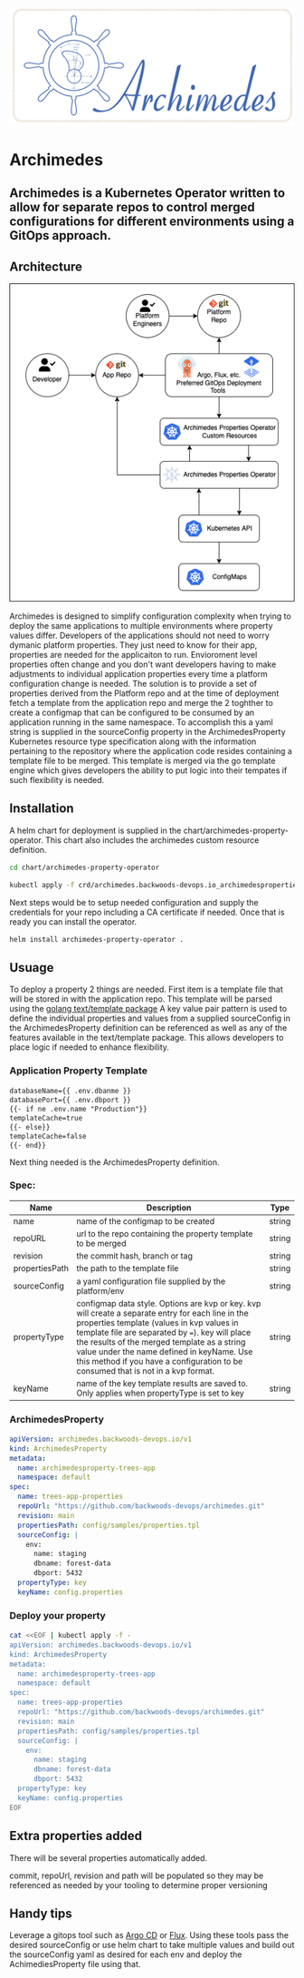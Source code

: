 ![Archimedes](./ArchimedesLogo.png)
# Archimedes 
## Archimedes is a Kubernetes Operator written to allow for separate repos to control merged configurations for different environments using a GitOps approach.

## Architecture
![Architecture](./arch.png)

Archimedes is designed to simplify configuration complexity when trying to deploy the same applications to multiple environments where property values differ.  Developers of the applications should not need to worry dymanic platform properties.  They just need to know for their app, properties are needed for the applicaiton to run.  Envioroment level properties often change and you don't want developers having to make adjustments to individual application properties every time a platform configuration change is needed.   The solution is to provide a set of properties derived from the Platform repo and at the time of deployment fetch a template from the application repo and merge the 2 toghther to create a configmap that can be configured to be consumed by an application running in the same namespace.  To accomplish this a yaml string is supplied in the sourceConfig property in the ArchimedesProperty Kubernetes resource type specification along with the information pertaining to the repository where the application code resides containing a template file to be merged.  This template is merged via the go template engine which gives developers the ability to put logic into their tempates if such flexibility is needed.
## Installation
A helm chart for deployment is supplied in the chart/archimedes-property-operator.  This chart also includes the archimedes custom resource definition.

```sh
cd chart/archimedes-property-operator
```
```sh
kubectl apply -f crd/archimedes.backwoods-devops.io_archimedesproperties.yaml
```
Next steps would be to setup needed configuration and supply the credentials for your repo including a CA certificate if needed. Once that is ready you can install the operator.
```sh
helm install archimedes-property-operator .
```
## Usuage

To deploy a property 2 things are needed.  First item is a template file that will be stored in with the application repo.  This template will be parsed using the [golang text/template package](https://pkg.go.dev/text/template "text/template package")  A key value pair pattern is used to define the individual properties and values from a supplied sourceConfig in the ArchimedesProperty definition can be referenced as well as any of the features available in the text/template package.  This allows developers to place logic if needed to enhance flexibility.  
### Application Property Template

```
databaseName={{ .env.dbanme }}
databasePort={{ .env.dbport }}
{{- if ne .env.name "Production"}}
templateCache=true
{{- else}}
templateCache=false
{{- end}}
```

Next thing needed is the ArchimedesProperty definition.  

### Spec:

| Name | Description | Type |
| ----- | ----------- | ------- |
| name | name of the configmap to be created | string |
| repoURL | url to the repo containing the property template to be merged | string |
| revision | the commit hash, branch or tag | string |
| propertiesPath | the path to the template file | string |
| sourceConfig | a yaml configuration file supplied by the platform/env | string |
| propertyType | configmap data style.  Options are kvp or key.  kvp will create a separate entry for each line in the properties template (values in kvp values in template file are separated by `=`).   key will place the results of the merged template as a string value under the name defined in keyName. Use this method if you have a configuration to be consumed that is not in a kvp format. | string |
| keyName | name of the key template results are saved to.  Only applies when propertyType is set to key | string |


### ArchimedesProperty

```yaml
apiVersion: archimedes.backwoods-devops.io/v1
kind: ArchimedesProperty
metadata:
  name: archimedesproperty-trees-app
  namespace: default
spec:
  name: trees-app-properties
  repoUrl: "https://github.com/backwoods-devops/archimedes.git"
  revision: main
  propertiesPath: config/samples/properties.tpl
  sourceConfig: |
    env:
      name: staging
      dbname: forest-data
      dbport: 5432
  propertyType: key
  keyName: config.properties
```

### Deploy your property

```sh
cat <<EOF | kubectl apply -f -
apiVersion: archimedes.backwoods-devops.io/v1
kind: ArchimedesProperty
metadata:
  name: archimedesproperty-trees-app
  namespace: default
spec:
  name: trees-app-properties
  repoUrl: "https://github.com/backwoods-devops/archimedes.git"
  revision: main
  propertiesPath: config/samples/properties.tpl
  sourceConfig: |
    env:
      name: staging
      dbname: forest-data
      dbport: 5432
  propertyType: key
  keyName: config.properties
EOF
```
## Extra properties added
There will be several properties automatically added.

commit, repoUrl, revision and path will be populated so they may be referenced as needed by your tooling to determine proper versioning

## Handy tips

Leverage a gitops tool such as [Argo CD](https://argoproj.github.io/cd/ "Argo CD") or [Flux](https://fluxcd.io/ "Flux").  Using these tools pass the desired sourceConfig or use helm chart to take multiple values and build out the sourceConfig yaml as desired for each env and deploy the AchimediesProperty file using that.  
	
